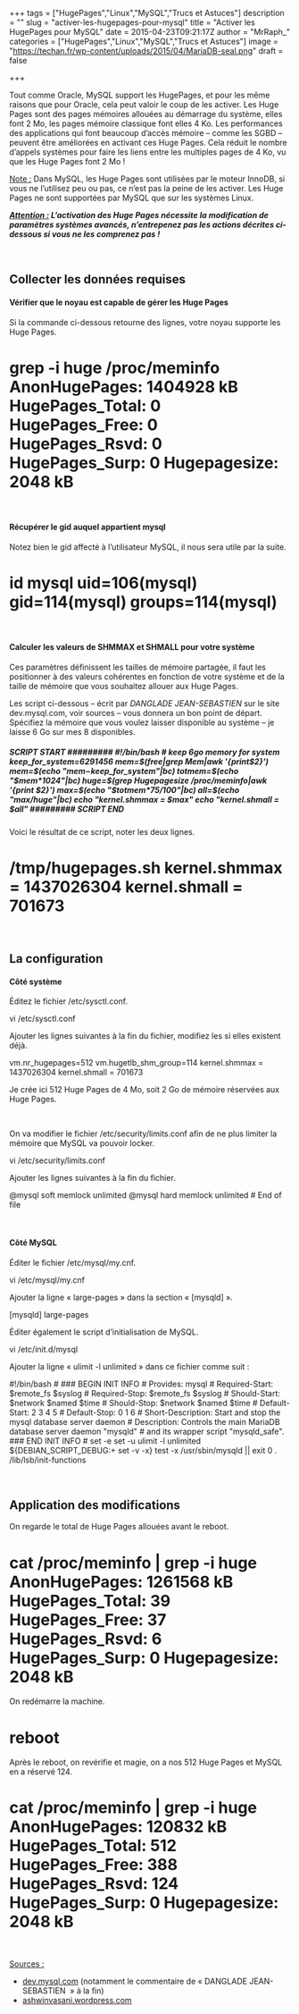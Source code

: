 +++
tags = ["HugePages","Linux","MySQL","Trucs et Astuces"]
description = ""
slug = "activer-les-hugepages-pour-mysql"
title = "Activer les HugePages pour MySQL"
date = 2015-04-23T09:21:17Z
author = "MrRaph_"
categories = ["HugePages","Linux","MySQL","Trucs et Astuces"]
image = "https://techan.fr/wp-content/uploads/2015/04/MariaDB-seal.png"
draft = false

+++


Tout comme Oracle, MySQL support les HugePages, et pour les même raisons que pour Oracle, cela peut valoir le coup de les activer. Les Huge Pages sont des pages mémoires allouées au démarrage du système, elles font 2 Mo, les pages mémoire classique font elles 4 Ko. Les performances des applications qui font beaucoup d’accès mémoire – comme les SGBD – peuvent être améliorées en activant ces Huge Pages. Cela réduit le nombre d’appels systèmes pour faire les liens entre les multiples pages de 4 Ko, vu que les Huge Pages font 2 Mo !

<span style="text-decoration: underline;">Note :</span> Dans MySQL, les Huge Pages sont utilisées par le moteur InnoDB, si vous ne l’utilisez peu ou pas, ce n’est pas la peine de les activer. Les Huge Pages ne sont supportées par MySQL que sur les systèmes Linux.

***<span style="text-decoration: underline;">Attention :</span> L’activation des Huge Pages nécessite la modification de paramètres systèmes avancés, n’entrepenez pas les actions décrites ci-dessous si vous ne les comprenez pas !***

 


## 


## Collecter les données requises

#### Vérifier que le noyau est capable de gérer les Huge Pages

Si la commande ci-dessous retourne des lignes, votre noyau supporte les Huge Pages.

# grep -i huge /proc/meminfo AnonHugePages: 1404928 kB HugePages_Total: 0 HugePages_Free: 0 HugePages_Rsvd: 0 HugePages_Surp: 0 Hugepagesize: 2048 kB

 

#### Récupérer le gid auquel appartient mysql

Notez bien le gid affecté à l’utilisateur MySQL, il nous sera utile par la suite.

# id mysql uid=106(mysql) gid=114(mysql) groups=114(mysql)

 

#### Calculer les valeurs de SHMMAX et SHMALL pour votre système

Ces paramètres définissent les tailles de mémoire partagée, il faut les positionner à des valeurs cohérentes en fonction de votre système et de la taille de mémoire que vous souhaitez allouer aux Huge Pages.

Les script ci-dessous – écrit par *DANGLADE JEAN-SEBASTIEN* sur le site dev.mysql.com, voir sources – vous donnera un bon point de départ. Spécifiez la mémoire que vous voulez laisser disponible au système – je laisse 6 Go sur mes 8 disponibles.

##### SCRIPT START ######### #!/bin/bash # keep 6go memory for system keep_for_system=6291456 mem=$(free|grep Mem|awk '{print$2}') mem=$(echo "$mem-$keep_for_system"|bc) totmem=$(echo "$mem*1024"|bc) huge=$(grep Hugepagesize /proc/meminfo|awk '{print $2}') max=$(echo "$totmem*75/100"|bc) all=$(echo "$max/$huge"|bc) echo "kernel.shmmax = $max" echo "kernel.shmall = $all" ######### SCRIPT END #########

Voici le résultat de ce script, noter les deux lignes.

# /tmp/hugepages.sh kernel.shmmax = 1437026304 kernel.shmall = 701673

 


## La configuration

#### Côté système

Éditez le fichier /etc/sysctl.conf.

vi /etc/sysctl.conf

Ajouter les lignes suivantes à la fin du fichier, modifiez les si elles existent déjà.

vm.nr_hugepages=512 vm.hugetlb_shm_group=114 kernel.shmmax = 1437026304 kernel.shmall = 701673

Je crée ici 512 Huge Pages de 4 Mo, soit 2 Go de mémoire réservées aux Huge Pages.

 

On va modifier le fichier /etc/security/limits.conf afin de ne plus limiter la mémoire que MySQL va pouvoir locker.

vi /etc/security/limits.conf

Ajouter les lignes suivantes à la fin du fichier.

@mysql soft memlock unlimited @mysql hard memlock unlimited # End of file

 

#### Côté MySQL

Éditer le fichier /etc/mysql/my.cnf.

vi /etc/mysql/my.cnf

Ajouter la ligne « large-pages » dans la section « [mysqld] ».

[mysqld] large-pages

Éditer également le script d’initialisation de MySQL.

vi /etc/init.d/mysql

Ajouter la ligne « ulimit -l unlimited » dans ce fichier comme suit :

#!/bin/bash # ### BEGIN INIT INFO # Provides: mysql # Required-Start: $remote_fs $syslog # Required-Stop: $remote_fs $syslog # Should-Start: $network $named $time # Should-Stop: $network $named $time # Default-Start: 2 3 4 5 # Default-Stop: 0 1 6 # Short-Description: Start and stop the mysql database server daemon # Description: Controls the main MariaDB database server daemon "mysqld" # and its wrapper script "mysqld_safe". ### END INIT INFO # set -e set -u ulimit -l unlimited ${DEBIAN_SCRIPT_DEBUG:+ set -v -x} test -x /usr/sbin/mysqld || exit 0 . /lib/lsb/init-functions

 


## Application des modifications

On regarde le total de Huge Pages allouées avant le reboot.

# cat /proc/meminfo | grep -i huge AnonHugePages: 1261568 kB HugePages_Total: 39 HugePages_Free: 37 HugePages_Rsvd: 6 HugePages_Surp: 0 Hugepagesize: 2048 kB

On redémarre la machine.

# reboot

Après le reboot, on revérifie et magie, on a nos 512 Huge Pages et MySQL en a réservé 124.

# cat /proc/meminfo | grep -i huge AnonHugePages: 120832 kB HugePages_Total: 512 HugePages_Free: 388 HugePages_Rsvd: 124 HugePages_Surp: 0 Hugepagesize: 2048 kB

 

<span style="text-decoration: underline;">Sources :</span>

- [dev.mysql.com](https://dev.mysql.com/doc/refman/5.0/en/large-page-support.html) (notamment le commentaire de « DANGLADE JEAN-SEBASTIEN  » à la fin)
- [ashwinvasani.wordpress.com](https://ashwinvasani.wordpress.com/2011/03/03/reserving-huge-pages-for-mysql/)


